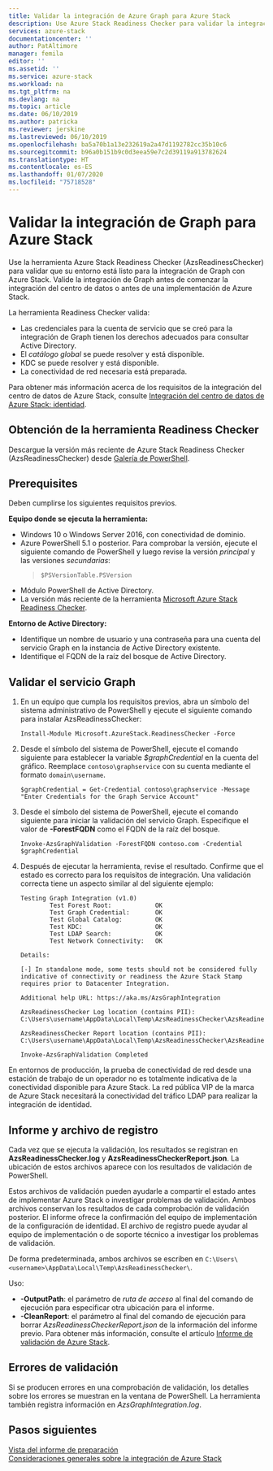 ```yaml
---
title: Validar la integración de Azure Graph para Azure Stack
description: Use Azure Stack Readiness Checker para validar la integración de Graph para Azure Stack.
services: azure-stack
documentationcenter: ''
author: PatAltimore
manager: femila
editor: ''
ms.assetid: ''
ms.service: azure-stack
ms.workload: na
ms.tgt_pltfrm: na
ms.devlang: na
ms.topic: article
ms.date: 06/10/2019
ms.author: patricka
ms.reviewer: jerskine
ms.lastreviewed: 06/10/2019
ms.openlocfilehash: ba5a70b1a13e232619a2a47d1192782cc35b10c6
ms.sourcegitcommit: b96a0b151b9c0d3eea59e7c2d39119a913782624
ms.translationtype: HT
ms.contentlocale: es-ES
ms.lasthandoff: 01/07/2020
ms.locfileid: "75718528"
---
```

# <a name="validate-graph-integration-for-azure-stack"></a>Validar la integración de Graph para Azure Stack

Use la herramienta Azure Stack Readiness Checker (AzsReadinessChecker) para validar que su entorno está listo para la integración de Graph con Azure Stack. Valide la integración de Graph antes de comenzar la integración del centro de datos o antes de una implementación de Azure Stack.

La herramienta Readiness Checker valida:

* Las credenciales para la cuenta de servicio que se creó para la integración de Graph tienen los derechos adecuados para consultar Active Directory.
* El *catálogo global* se puede resolver y está disponible.
* KDC se puede resolver y está disponible.
* La conectividad de red necesaria está preparada.

Para obtener más información acerca de los requisitos de la integración del centro de datos de Azure Stack, consulte [Integración del centro de datos de Azure Stack: identidad](azure-stack-integrate-identity.md).

## <a name="get-the-readiness-checker-tool"></a>Obtención de la herramienta Readiness Checker

Descargue la versión más reciente de Azure Stack Readiness Checker (AzsReadinessChecker) desde [Galería de PowerShell](https://aka.ms/AzsReadinessChecker).

## <a name="prerequisites"></a>Prerequisites

Deben cumplirse los siguientes requisitos previos.

**Equipo donde se ejecuta la herramienta:**

* Windows 10 o Windows Server 2016, con conectividad de dominio.
* Azure PowerShell 5.1 o posterior. Para comprobar la versión, ejecute el siguiente comando de PowerShell y luego revise la versión *principal* y las versiones *secundarias*:  
   > `$PSVersionTable.PSVersion`
* Módulo PowerShell de Active Directory.
* La versión más reciente de la herramienta [Microsoft Azure Stack Readiness Checker](https://aka.ms/AzsReadinessChecker).

**Entorno de Active Directory:**

* Identifique un nombre de usuario y una contraseña para una cuenta del servicio Graph en la instancia de Active Directory existente.
* Identifique el FQDN de la raíz del bosque de Active Directory.

## <a name="validate-the-graph-service"></a>Validar el servicio Graph

1. En un equipo que cumpla los requisitos previos, abra un símbolo del sistema administrativo de PowerShell y ejecute el siguiente comando para instalar AzsReadinessChecker:

     `Install-Module Microsoft.AzureStack.ReadinessChecker -Force`

1. Desde el símbolo del sistema de PowerShell, ejecute el comando siguiente para establecer la variable *$graphCredential* en la cuenta del gráfico. Reemplace `contoso\graphservice` con su cuenta mediante el formato `domain\username`.

    `$graphCredential = Get-Credential contoso\graphservice -Message "Enter Credentials for the Graph Service Account"`

1. Desde el símbolo del sistema de PowerShell, ejecute el comando siguiente para iniciar la validación del servicio Graph. Especifique el valor de **-ForestFQDN** como el FQDN de la raíz del bosque.

     `Invoke-AzsGraphValidation -ForestFQDN contoso.com -Credential $graphCredential`

1. Después de ejecutar la herramienta, revise el resultado. Confirme que el estado es correcto para los requisitos de integración. Una validación correcta tiene un aspecto similar al del siguiente ejemplo:

    ```
    Testing Graph Integration (v1.0)
            Test Forest Root:            OK
            Test Graph Credential:       OK
            Test Global Catalog:         OK
            Test KDC:                    OK
            Test LDAP Search:            OK
            Test Network Connectivity:   OK

    Details:

    [-] In standalone mode, some tests should not be considered fully indicative of connectivity or readiness the Azure Stack Stamp requires prior to Datacenter Integration.

    Additional help URL: https://aka.ms/AzsGraphIntegration

    AzsReadinessChecker Log location (contains PII): C:\Users\username\AppData\Local\Temp\AzsReadinessChecker\AzsReadinessChecker.log

    AzsReadinessChecker Report location (contains PII): C:\Users\username\AppData\Local\Temp\AzsReadinessChecker\AzsReadinessCheckerReport.json

    Invoke-AzsGraphValidation Completed
    ```

En entornos de producción, la prueba de conectividad de red desde una estación de trabajo de un operador no es totalmente indicativa de la conectividad disponible para Azure Stack. La red pública VIP de la marca de Azure Stack necesitará la conectividad del tráfico LDAP para realizar la integración de identidad.

## <a name="report-and-log-file"></a>Informe y archivo de registro

Cada vez que se ejecuta la validación, los resultados se registran en **AzsReadinessChecker.log** y **AzsReadinessCheckerReport.json**. La ubicación de estos archivos aparece con los resultados de validación de PowerShell.

Estos archivos de validación pueden ayudarle a compartir el estado antes de implementar Azure Stack o investigar problemas de validación. Ambos archivos conservan los resultados de cada comprobación de validación posterior. El informe ofrece la confirmación del equipo de implementación de la configuración de identidad. El archivo de registro puede ayudar al equipo de implementación o de soporte técnico a investigar los problemas de validación.

De forma predeterminada, ambos archivos se escriben en `C:\Users\<username>\AppData\Local\Temp\AzsReadinessChecker\`.

Uso:

* **-OutputPath**: el parámetro de *ruta de acceso* al final del comando de ejecución para especificar otra ubicación para el informe.
* **-CleanReport**: el parámetro al final del comando de ejecución para borrar *AzsReadinessCheckerReport.json* de la información del informe previo. Para obtener más información, consulte el artículo [Informe de validación de Azure Stack](azure-stack-validation-report.md).

## <a name="validation-failures"></a>Errores de validación

Si se producen errores en una comprobación de validación, los detalles sobre los errores se muestran en la ventana de PowerShell. La herramienta también registra información en *AzsGraphIntegration.log*.

## <a name="next-steps"></a>Pasos siguientes

[Vista del informe de preparación](azure-stack-validation-report.md)  
[Consideraciones generales sobre la integración de Azure Stack](azure-stack-datacenter-integration.md)  
